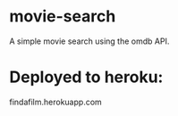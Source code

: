 # movie-search
A simple movie search using the omdb API.

# Deployed to heroku:
findafilm.herokuapp.com
